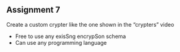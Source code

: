 ## Assignment 7

Create a custom crypter like the one shown in 
the “crypters” video 
- Free to use any exisSng encrypSon schema 
- Can use any programming language